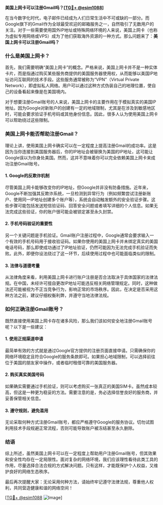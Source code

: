 **美国上网卡可以注册Gmail吗？[[TG💪+ @esim1088](https://t.me/s/esim1088)]**

在当今数字化时代，电子邮件已经成为人们日常生活中不可或缺的一部分。而Google旗下的Gmail作为全球最受欢迎的邮箱服务之一，自然吸引了无数用户的关注。对于一些需要使用国外IP地址或特殊网络环境的人来说，美国上网卡（也称为虚拟专用网络或VPS）成为了他们获取海外资源的一种方式。那么问题来了：**美国上网卡可以注册Gmail吗？**

### 什么是美国上网卡？

首先，我们需要明确“美国上网卡”的概念。严格来说，美国上网卡并不是一种实体卡片，而是指通过购买某些服务商提供的美国服务器使用权，从而能够以美国IP地址访问互联网的技术手段。这些服务通常被称为“VPN”（Virtual Private Network），即虚拟私人网络。用户可以通过这种方式伪装自己的地理位置，使自己的设备看起来像是在美国境内。

对于想要注册Gmail账号的人来说，美国上网卡的主要作用在于模拟真实的美国IP地址。因为Google对新账户的创建有一定的地域限制，尤其是在涉及到敏感地区时，可能会要求验证手机号码或其他身份信息。因此，很多人认为使用美国上网卡可以帮助绕过这些限制。

### 美国上网卡能否帮助注册Gmail？

理论上讲，使用美国上网卡确实可以在一定程度上提高注册Gmail的成功率。这是因为当你连接到美国服务器后，你的IP地址会被替换为美国的IP地址，这可能让Google误以为你身处美国。然而，这并不意味着你可以完全依赖美国上网卡来成功注册Gmail账号。

#### 1. Google的反欺诈机制

尽管美国上网卡能够改变你的IP地址，但Google并非没有防备措施。近年来，Google不断加强其反欺诈系统，一旦检测到异常行为（例如频繁尝试注册新账户、使用同一IP地址创建多个账户等），系统会自动触发额外的安全验证步骤。这些步骤可能包括发送短信验证码、回答安全问题或者填写详细的个人信息。如果无法完成这些验证，你的账户很可能会被锁定甚至永久封禁。

#### 2. 手机号码验证的重要性

另一个关键问题是手机验证。Gmail账户注册过程中，Google通常会要求输入一个有效的手机号码用于接收验证码。如果你使用的美国上网卡并未绑定真实的美国电话号码，那么即使成功通过了IP地址验证，仍然可能因为无法完成手机验证而失败。此外，即便你设法绕过了这一环节，后续使用过程中也可能面临类似的限制。

#### 3. 法律与道德考量

从法律角度来看，利用美国上网卡进行账户注册是否合法取决于具体国家的法律法规。在中国，未经许可擅自更改IP地址可能违反相关网络管理规定。同时，这种做法还可能被视为不正当竞争行为，影响正常的市场秩序。因此，在决定是否采用这种方法之前，建议仔细权衡利弊，并遵守当地法律法规。

### 如何正确注册Gmail账号？

既然直接使用美国上网卡存在诸多风险，那么我们该如何安全地注册Gmail账号呢？以下是一些建议：

#### 1. 使用正规渠道申请

最简单有效的方式就是通过Google官方提供的注册页面直接申请。只需确保你的网络环境稳定且符合Google的服务条款即可。如果担心地域限制，可以选择前往位于美国的朋友家中操作，或者临时租借可靠的美国服务器。

#### 2. 购买真实美国号码

如果确实需要通过手机验证，则可以考虑购买一张真正的美国SIM卡。虽然成本较高，但这是一种更为稳妥的方法。需要注意的是，务必选择信誉良好的服务商，并妥善保管相关信息。

#### 3. 遵守规则，避免滥用

无论采取何种方式注册Gmail账号，都应严格遵守Google的服务协议。切勿试图利用技术手段规避正常流程，否则可能导致账户被冻结甚至永久删除。

### 结语

综上所述，虽然美国上网卡可以在一定程度上帮助用户注册Gmail账号，但其效果和安全性均存在一定局限性。面对复杂的网络环境，我们应该理性看待此类工具的作用，尽量选择合法合规的方式解决问题。只有这样，才能既保护个人权益，又维护良好的网络生态秩序。

最后再次提醒大家：无论采用何种方法，请始终牢记遵守法律法规，尊重他人权利，共同营造健康和谐的网络空间！

[[TG💪+ @esim1088](https://t.me/s/esim1088) ![Image](https://i.postimg.cc/4NQfJmqS/Snipaste-2025-05-13-00-14-12.png)]